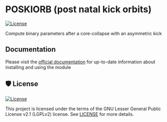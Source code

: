 # POSKIORB (post natal kick orbits)

[![License](https://img.shields.io/github/license/asimazbunzel/poskiorb)](https://github.com/asimazbunzel/poskiorb/blob/main/LICENSE)

Compute binary parameters after a core-collapse with an asymmetric kick

## Documentation

Please visit the [official documentation](https://poskiorb.readthedocs.io/en/latest/index.html) for
up-to-date information about installing and using the module

## 🛡 License

[![License](https://img.shields.io/github/license/asimazbunzel/poskiorb)](https://github.com/asimazbunzel/poskiorb/blob/main/LICENSE)

This project is licensed under the terms of the GNU Lesser General Public License v2.1 (LGPLv2)
license. See [LICENSE](https://github.com/asimazbunzel/poskiorb/blob/main/LICENSE) for more
details.
